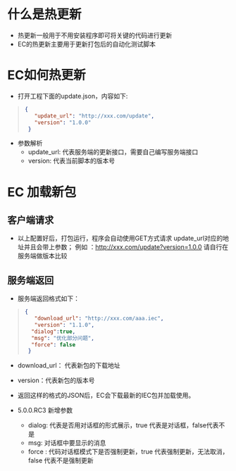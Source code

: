 # 什么是热更新
- 热更新一般用于不用安装程序即可将关键的代码进行更新
- EC的热更新主要用于更新打包后的自动化测试脚本

# EC如何热更新

- 打开工程下面的update.json，内容如下:

> ```json
> {
>    "update_url": "http://xxx.com/update",
>    "version": "1.0.0"
>  }
> 
> ```

- 参数解析
    - update_url: 代表服务端的更新接口，需要自己编写服务端接口
    - version: 代表当前脚本的版本号

# EC 加载新包

## 客户端请求
- 以上配置好后，打包运行，程序会自动使用GET方式请求 update_url对应的地址并且会带上参数；
    例如 ：http://xxx.com/update?version=1.0.0   请自行在服务端做版本比较

## 服务端返回   
- 服务端返回格式如下：
> ```json
> {
>    "download_url": "http://xxx.com/aaa.iec",
>    "version": "1.1.0",
>   "dialog":true,
>   "msg": "优化部分问题",
>   "force": false
>  }
> 
> ```
- download_url： 代表新包的下载地址
- version：代表新包的版本号
- 返回这样的格式的JSON后，EC会下载最新的IEC包并加载使用。

- 5.0.0.RC3 新增参数
    - dialog: 代表是否用对话框的形式展示，true 代表是对话框，false代表不是
    - msg: 对话框中要显示的消息
    - force : 代码对话框模式下是否强制更新，true 代表强制更新，无法取消，false 代表不是强制更新

    